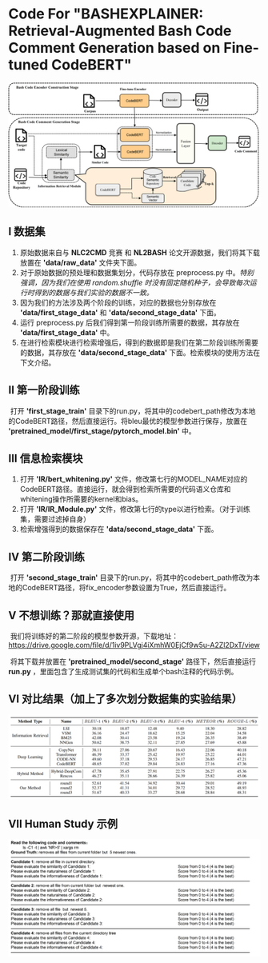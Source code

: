 # Code For "BASHEXPLAINER: Retrieval-Augmented Bash Code Comment Generation based on Fine-tuned CodeBERT"

![](./figs/BASHEXPLAINER.png)

## Ⅰ 数据集

1. 原始数据来自与 **NLC2CMD** 竞赛 和 **NL2BASH** 论文开源数据，我们将其下载放置在 **'data/raw_data'** 文件夹下面。
2. 对于原始数据的预处理和数据集划分，代码存放在 preprocess.py 中。*特别强调，因为我们在使用 random.shuffle 时没有固定随机种子，会导致每次运行时得到的数据与我们实验的数据不一致。*
3. 因为我们的方法涉及两个阶段的训练，对应的数据也分别存放在 **'data/first_stage_data'** 和 **'data/second_stage_data'** 下面。
4. 运行 preprocess.py 后我们得到第一阶段训练所需要的数据，其存放在 **'data/first_stage_data'** 中。
5. 在进行检索模块进行检索增强后，得到的数据即是我们在第二阶段训练所需要的数据，其存放在 **'data/second_stage_data'** 下面。检索模块的使用方法在下文介绍。

## Ⅱ 第一阶段训练

​        打开 **'first_stage_train'** 目录下的run.py，将其中的codebert_path修改为本地的CodeBERT路径，然后直接运行。将bleu最优的模型参数进行保存，放置在 **'pretrained_model/first_stage/pytorch_model.bin'** 中。

## Ⅲ 信息检索模块

1. 打开 **'IR/bert_whitening.py'** 文件，修改第七行的MODEL_NAME对应的CodeBERT路径。直接运行，就会得到检索所需要的代码语义仓库和whitening操作所需要的kernel和bias。
2. 打开 **'IR/IR_Module.py'** 文件，修改第七行的type以进行检索。（对于训练集，需要过滤掉自身）
3. 检索增强得到的数据保存在 **'data/second_stage_data'** 下面。

## Ⅳ 第二阶段训练

​		打开 **'second_stage_train'** 目录下的run.py，将其中的codebert_path修改为本地的CodeBERT路径，将fix_encoder参数设置为True，然后直接运行。

## Ⅴ 不想训练？那就直接使用

​		我们将训练好的第二阶段的模型参数开源，下载地址：https://drive.google.com/file/d/1iv9PLVgj4iXmhW0EjCf9w5u-A2Zl2DxT/view

​		将其下载并放置在 **'pretrained_model/second_stage'** 路径下，然后直接运行 **run.py** ，里面包含了生成测试集的代码和生成单个bash注释的代码示例。

## Ⅵ 对比结果（加上了多次划分数据集的实验结果）

![](./figs/result.png)


## Ⅶ Human Study 示例

![](./figs/human.png)

